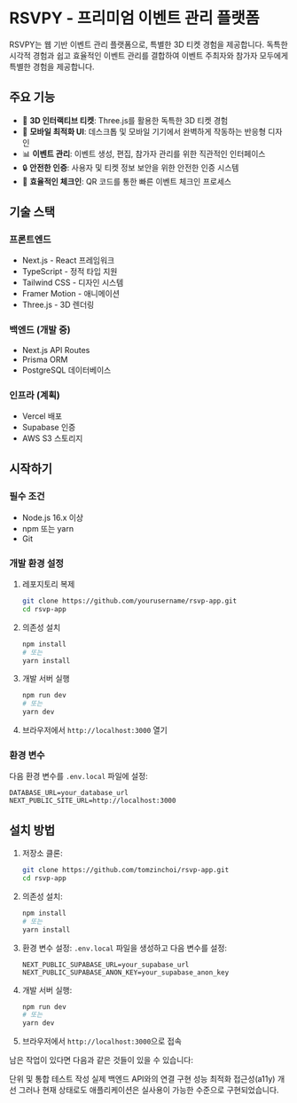 # RSVPY - 프리미엄 이벤트 관리 플랫폼

RSVPY는 웹 기반 이벤트 관리 플랫폼으로, 특별한 3D 티켓 경험을 제공합니다. 독특한 시각적 경험과 쉽고 효율적인 이벤트 관리를 결합하여 이벤트 주최자와 참가자 모두에게 특별한 경험을 제공합니다.

## 주요 기능

- 🎫 **3D 인터랙티브 티켓**: Three.js를 활용한 독특한 3D 티켓 경험
- 📱 **모바일 최적화 UI**: 데스크톱 및 모바일 기기에서 완벽하게 작동하는 반응형 디자인
- 📊 **이벤트 관리**: 이벤트 생성, 편집, 참가자 관리를 위한 직관적인 인터페이스
- 🔒 **안전한 인증**: 사용자 및 티켓 정보 보안을 위한 안전한 인증 시스템
- 🚀 **효율적인 체크인**: QR 코드를 통한 빠른 이벤트 체크인 프로세스

## 기술 스택

### 프론트엔드
- Next.js - React 프레임워크
- TypeScript - 정적 타입 지원
- Tailwind CSS - 디자인 시스템
- Framer Motion - 애니메이션
- Three.js - 3D 렌더링

### 백엔드 (개발 중)
- Next.js API Routes
- Prisma ORM
- PostgreSQL 데이터베이스

### 인프라 (계획)
- Vercel 배포
- Supabase 인증
- AWS S3 스토리지

## 시작하기

### 필수 조건
- Node.js 16.x 이상
- npm 또는 yarn
- Git

### 개발 환경 설정
1. 레포지토리 복제
   ```bash
   git clone https://github.com/yourusername/rsvp-app.git
   cd rsvp-app
   ```

2. 의존성 설치
   ```bash
   npm install
   # 또는
   yarn install
   ```

3. 개발 서버 실행
   ```bash
   npm run dev
   # 또는
   yarn dev
   ```

4. 브라우저에서 `http://localhost:3000` 열기

### 환경 변수
다음 환경 변수를 `.env.local` 파일에 설정:

```
DATABASE_URL=your_database_url
NEXT_PUBLIC_SITE_URL=http://localhost:3000
```

## 설치 방법

1. 저장소 클론:
   ```bash
   git clone https://github.com/tomzinchoi/rsvp-app.git
   cd rsvp-app
   ```

2. 의존성 설치:
   ```bash
   npm install
   # 또는
   yarn install
   ```

3. 환경 변수 설정:
   `.env.local` 파일을 생성하고 다음 변수를 설정:
   ```
   NEXT_PUBLIC_SUPABASE_URL=your_supabase_url
   NEXT_PUBLIC_SUPABASE_ANON_KEY=your_supabase_anon_key
   ```

4. 개발 서버 실행:
   ```bash
   npm run dev
   # 또는
   yarn dev
   ```

5. 브라우저에서 `http://localhost:3000`으로 접속

남은 작업이 있다면 다음과 같은 것들이 있을 수 있습니다:

단위 및 통합 테스트 작성
실제 백엔드 API와의 연결 구현
성능 최적화
접근성(a11y) 개선
그러나 현재 상태로도 애플리케이션은 실사용이 가능한 수준으로 구현되었습니다.